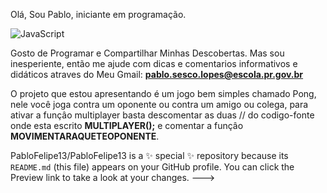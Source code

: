 Olá, Sou Pablo, iniciante em programação.


![JavaScript](https://img.shields.io/badge/JavaScript-323330?style=for-the-badge&logo=javascript&logoColor=F7DF1E)


Gosto de Programar e Compartilhar Minhas Descobertas.
Mas sou inesperiente, então me ajude com dicas e comentarios informativos e didáticos atraves do Meu Gmail: **pablo.sesco.lopes@escola.pr.gov.br**

O projeto que estou apresentando é um jogo bem simples chamado Pong, nele você joga contra um oponente ou contra um amigo ou colega, para ativar a funçâo multiplayer basta descomentar as duas // do codigo-fonte onde esta escrito **MULTIPLAYER();** e comentar a funçâo **MOVIMENTARAQUETEOPONENTE**.




PabloFelipe13/PabloFelipe13 is a ✨ special ✨ repository because its `README.md` (this file) appears on your GitHub profile.
You can click the Preview link to take a look at your changes.
--->
